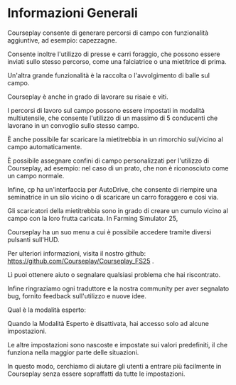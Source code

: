 # Informazioni Generali

  
  
Courseplay consente di generare percorsi di campo con funzionalità aggiuntive, ad esempio: capezzagne.  
  
Consente inoltre l'utilizzo di presse e carri foraggio, che possono essere inviati sullo stesso percorso, come una falciatrice o una mietitrice di prima.  
  
Un'altra grande funzionalità è la raccolta o l'avvolgimento di balle sul campo.  
  
Courseplay è anche in grado di lavorare su risaie e viti.  
  
I percorsi di lavoro sul campo possono essere impostati in modalità multiutensile, che consente l'utilizzo di un massimo di 5 conducenti che lavorano in un convoglio sullo stesso campo.  
  
È anche possibile far scaricare la mietitrebbia in un rimorchio sul/vicino al campo automaticamente.  
  
È possibile assegnare confini di campo personalizzati per l'utilizzo di Courseplay, ad esempio: nel caso di un prato, che non è riconosciuto come un campo normale.  
  
Infine, cp ha un'interfaccia per AutoDrive, che consente di riempire una seminatrice in un silo vicino o di scaricare un carro foraggero e così via.  
  
Gli scaricatori della mietitrebbia sono in grado di creare un cumulo vicino al campo con la loro frutta caricata. In Farming Simulator 25,  
  
Courseplay ha un suo menu a cui è possibile accedere tramite diversi pulsanti sull'HUD.  
  
  
  
Per ulteriori informazioni, visita il nostro github: https://github.com/Courseplay/Courseplay_FS25 .  
  
Lì puoi ottenere aiuto o segnalare qualsiasi problema che hai riscontrato.  
  
Infine ringraziamo ogni traduttore e la nostra community per aver segnalato bug, fornito feedback sull'utilizzo e nuove idee.  
  
  
  
Qual è la modalità esperto:  
  
Quando la Modalità Esperto è disattivata, hai accesso solo ad alcune impostazioni.  
  
Le altre impostazioni sono nascoste e impostate sui valori predefiniti, il che funziona nella maggior parte delle situazioni.  
  
In questo modo, cerchiamo di aiutare gli utenti a entrare più facilmente in Courseplay senza essere sopraffatti da tutte le impostazioni.  
  


